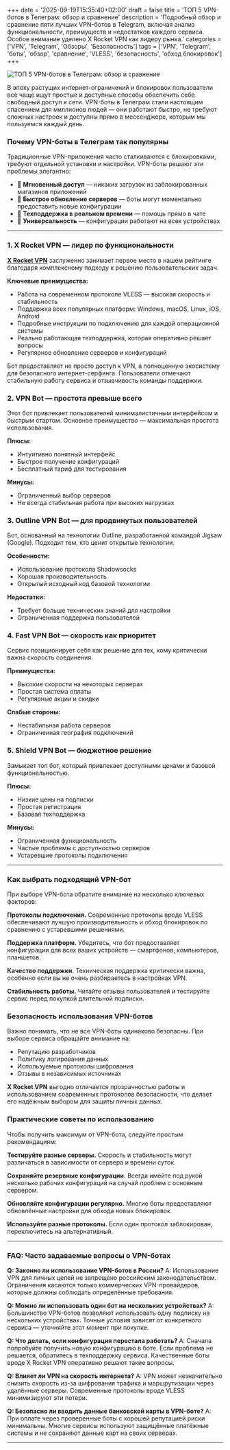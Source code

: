 +++
date = '2025-09-19T15:35:40+02:00'
draft = false
title = 'ТОП 5 VPN-ботов в Телеграм: обзор и сравнение'
description = 'Подробный обзор и сравнение пяти лучших VPN-ботов в Telegram, включая анализ функциональности, преимуществ и недостатков каждого сервиса. Особое внимание уделено X Rocket VPN как лидеру рынка.'
categories = ['VPN', 'Telegram', 'Обзоры', 'Безопасность']
tags = ['VPN', 'Telegram', 'боты', 'обзор', 'сравнение', 'VLESS', 'безопасность', 'обход блокировок']
+++

![ТОП 5 VPN-ботов в Телеграм: обзор и сравнение](https://imagestoring.fra1.cdn.digitaloceanspaces.com/C4C8DEE9-3B11-41A8-91EC-3806FFB59379.png)

В эпоху растущих интернет-ограничений и блокировок пользователи всё чаще ищут простые и доступные способы обеспечить себе свободный доступ к сети. VPN-боты в Телеграм стали настоящим спасением для миллионов людей — они работают быстро, не требуют сложных настроек и доступны прямо в мессенджере, которым мы пользуемся каждый день.

### Почему VPN-боты в Телеграм так популярны

Традиционные VPN-приложения часто сталкиваются с блокировками, требуют отдельной установки и настройки. VPN-боты решают эти проблемы элегантно:

- 🚀 **Мгновенный доступ** — никаких загрузок из заблокированных магазинов приложений
- 🔄 **Быстрое обновление серверов** — боты могут моментально предоставить новые конфигурации
- 💬 **Техподдержка в реальном времени** — помощь прямо в чате
- 📱 **Универсальность** — конфигурации работают на всех устройствах

---

### 1. X Rocket VPN — лидер по функциональности

**[X Rocket VPN](https://t.me/X_Rocket_VPN_bot?start=ref-b-9)** заслуженно занимает первое место в нашем рейтинге благодаря комплексному подходу к решению пользовательских задач.

**Ключевые преимущества:**
- Работа на современном протоколе VLESS — высокая скорость и стабильность
- Поддержка всех популярных платформ: Windows, macOS, Linux, iOS, Android
- Подробные инструкции по подключению для каждой операционной системы
- Реально работающая техподдержка, которая оперативно решает вопросы
- Регулярное обновление серверов и конфигураций

Бот предоставляет не просто доступ к VPN, а полноценную экосистему для безопасного интернет-серфинга. Пользователи отмечают стабильную работу сервиса и отзывчивость команды поддержки.

### 2. VPN Bot — простота превыше всего

Этот бот привлекает пользователей минималистичным интерфейсом и быстрым стартом. Основное преимущество — максимальная простота использования.

**Плюсы:**
- Интуитивно понятный интерфейс
- Быстрое получение конфигураций
- Бесплатный тариф для тестирования

**Минусы:**
- Ограниченный выбор серверов
- Не всегда стабильная работа при высоких нагрузках

### 3. Outline VPN Bot — для продвинутых пользователей

Бот, основанный на технологии Outline, разработанной командой Jigsaw (Google). Подходит тем, кто ценит открытые технологии.

**Особенности:**
- Использование протокола Shadowsocks
- Хорошая производительность
- Открытый исходный код базовой технологии

**Недостатки:**
- Требует больше технических знаний для настройки
- Ограниченная поддержка пользователей

### 4. Fast VPN Bot — скорость как приоритет

Сервис позиционирует себя как решение для тех, кому критически важна скорость соединения.

**Преимущества:**
- Высокие скорости на некоторых серверах
- Простая система оплаты
- Регулярные акции и скидки

**Слабые стороны:**
- Нестабильная работа серверов
- Ограниченная география подключений

### 5. Shield VPN Bot — бюджетное решение

Замыкает топ бот, который привлекает доступными ценами и базовой функциональностью.

**Плюсы:**
- Низкие цены на подписки
- Простая регистрация
- Базовая техподдержка

**Минусы:**
- Ограниченная функциональность
- Частые проблемы с доступностью серверов
- Устаревшие протоколы подключения

---

### Как выбрать подходящий VPN-бот

При выборе VPN-бота обратите внимание на несколько ключевых факторов:

**Протоколы подключения.** Современные протоколы вроде VLESS обеспечивают лучшую производительность и обход блокировок по сравнению с устаревшими решениями.

**Поддержка платформ.** Убедитесь, что бот предоставляет конфигурации для всех ваших устройств — смартфонов, компьютеров, планшетов.

**Качество поддержки.** Техническая поддержка критически важна, особенно если вы не очень разбираетесь в настройках VPN.

**Стабильность работы.** Читайте отзывы пользователей и тестируйте сервис перед покупкой длительной подписки.

### Безопасность использования VPN-ботов

Важно понимать, что не все VPN-боты одинаково безопасны. При выборе сервиса обращайте внимание на:

- Репутацию разработчиков
- Политику логирования данных
- Используемые протоколы шифрования
- Отзывы в независимых источниках

**X Rocket VPN** выгодно отличается прозрачностью работы и использованием современных протоколов безопасности, что делает его надёжным выбором для защиты личных данных.

### Практические советы по использованию

Чтобы получить максимум от VPN-бота, следуйте простым рекомендациям:

**Тестируйте разные серверы.** Скорость и стабильность могут различаться в зависимости от сервера и времени суток.

**Сохраняйте резервные конфигурации.** Всегда имейте под рукой несколько рабочих конфигураций на случай проблем с основным сервером.

**Обновляйте конфигурации регулярно.** Многие боты предоставляют обновлённые настройки для обхода новых блокировок.

**Используйте разные протоколы.** Если один протокол заблокирован, переключитесь на альтернативный.

---

### FAQ: Часто задаваемые вопросы о VPN-ботах

**Q: Законно ли использование VPN-ботов в России?**
A: Использование VPN для личных целей не запрещено российским законодательством. Ограничения касаются только коммерческих VPN-провайдеров, которые должны соблюдать определённые требования.

**Q: Можно ли использовать один бот на нескольких устройствах?**
A: Большинство VPN-ботов позволяют использовать одну подписку на нескольких устройствах. Точные условия зависят от конкретного сервиса — уточняйте этот момент при покупке.

**Q: Что делать, если конфигурация перестала работать?**
A: Сначала попробуйте получить новую конфигурацию в боте. Если проблема не решается, обратитесь в техподдержку сервиса. Качественные боты вроде X Rocket VPN оперативно решают такие вопросы.

**Q: Влияет ли VPN на скорость интернета?**
A: VPN может незначительно снизить скорость из-за шифрования трафика и маршрутизации через удалённые серверы. Современные протоколы вроде VLESS минимизируют эти потери.

**Q: Безопасно ли вводить данные банковской карты в VPN-боте?**
A: При оплате через проверенные боты с хорошей репутацией риски минимальны. Многие сервисы используют защищённые платёжные системы и не сохраняют данные карт на своих серверах.

---